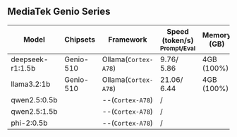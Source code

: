 ## MediaTek Genio Series
  
  | Model            |  Chipsets  |    Framework          |    Speed (token/s)<br><sub>Prompt/Eval |   Memory (GB) |  Power (Watt) |     Temp (°C)    |
  |------------------|------------|-----------------------|--------------------|---------------|---------------|------------------|
  | deepseek-r1:1.5b |  Genio-510 | Ollama(`Cortex-A78`)   |   9.76/ 5.86      | 4GB (100%)    |               |                  |
  | llama3.2:1b      |  Genio-510 | Ollama(`Cortex-A78`)   |   21.06/ 6.44     | 4GB (100%)    |               |                  |
  | qwen2.5:0.5b     |            | --(`Cortex-A78`)       |        /          |               |               |                  |
  | qwen2.5:1.5b     |            | --(`Cortex-A78`)       |        /          |               |               |                  |
  | phi-2:0.5b       |            | --(`Cortex-A78`)       |        /          |               |               |                  |
